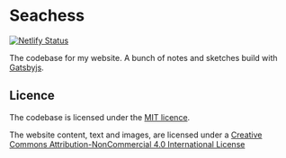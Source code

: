 # Seachess

[![Netlify Status](https://api.netlify.com/api/v1/badges/14e3a79f-5a39-4865-bb1d-105d9f57e4a2/deploy-status)](https://app.netlify.com/sites/flamboyant-archimedes-ce0ec6/deploys)

The codebase for my website. A bunch of notes and sketches build with
[Gatsbyjs](https://gatsbyjs.org).

## Licence

The codebase is licensed under the [MIT licence](./LICENCE).

The website content, text and images, are licensed under a
[Creative Commons Attribution-NonCommercial 4.0 International License](http://creativecommons.org/licenses/by-nc/4.0/)
